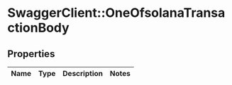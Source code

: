 # SwaggerClient::OneOfsolanaTransactionBody

## Properties
Name | Type | Description | Notes
------------ | ------------- | ------------- | -------------

